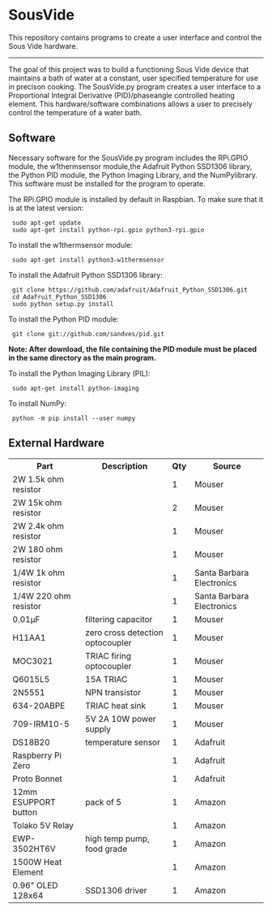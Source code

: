 # SousVide
This repository contains programs to create a user interface and control the Sous Vide hardware.

<hr>

The goal of this project was to build a functioning Sous Vide device that maintains a bath of water at a constant, user specified temperature for use in precison cooking. The SousVide.py program creates a user interface to a Proportional Integral Derivative (PID)/phaseangle controlled heating element. This hardware/software combinations allows a user to precisely control the temperature of a water bath.


## Software
Necessary software for the SousVide.py program includes the RPi.GPIO module, the w1thermsensor module,the Adafruit Python SSD1306 library, the Python PID module, the Python Imaging Library, and the NumPylibrary.  This software must be installed for the program to operate.

The RPi.GPIO module is installed by default in Raspbian.  To make sure that it is at the latest version:
<pre><code> sudo apt-get update
 sudo apt-get install python-rpi.gpio python3-rpi.gpio
</code></pre>

To install the w1thermsensor module:
<pre><code> sudo apt-get install python3-w1thermsensor
</code></pre>

To install the Adafruit Python SSD1306 library:
<pre><code> git clone https://github.com/adafruit/Adafruit_Python_SSD1306.git
 cd Adafruit_Python_SSD1306
 sudo python setup.py install
</code></pre>

To install the Python PID module:
<pre><code> git clone git://github.com/sandves/pid.git
</code></pre>

<b> Note: After download, the file containing the PID module must be placed in the same directory as the main program. </b>

To install the Python Imaging Library (PIL):
<pre><code> sudo apt-get install python-imaging
</code></pre>

To install NumPy:
<pre><code> python -m pip install --user numpy
</code></pre>




## External Hardware

  
<table style="width:100%">
  <tr>
    <th> Part </th>
    <th> Description </th> 
    <th> Qty </th>
    <th> Source </th>
  </tr>
  <tr>
    <td> 2W 1.5k ohm resistor </td>
    <td> </td> 
    <td> 1 </td>
    <td> Mouser </td>
  </tr>
  <tr>
    <td> 2W 15k ohm resistor </td>
    <td> </td> 
    <td> 2 </td>
    <td> Mouser </td>
  </tr>
  <tr>
    <td> 2W 2.4k ohm resistor </td>
    <td> </td> 
    <td> 1 </td>
    <td> Mouser </td>
  </tr>
  <tr>
    <td> 2W 180 ohm resistor </td>
    <td> </td> 
    <td> 1 </td>
    <td> Mouser </td>
  </tr>
  <tr>
    <td> 1/4W 1k ohm resistor </td>
    <td> </td> 
    <td> 1 </td>
    <td> Santa Barbara Electronics </td>
  </tr>
  <tr>
    <td> 1/4W 220 ohm resistor </td>
    <td> </td> 
    <td> 1 </td>
    <td> Santa Barbara Electronics </td>
  </tr>
  <tr>
    <td> 0.01&#956F </td>
    <td> filtering capacitor </td> 
    <td> 1 </td>
    <td> Mouser </td>
  </tr>
  <tr>
    <td> H11AA1 </td>
    <td> zero cross detection optocoupler </td> 
    <td> 1 </td>
    <td> Mouser </td>
  </tr>
  <tr>
    <td> MOC3021 </td>
    <td> TRIAC firing optocoupler </td> 
    <td> 1 </td>
    <td> Mouser </td>
  </tr>
  <tr>
    <td> Q6015L5 </td>
    <td> 15A TRIAC </td> 
    <td> 1 </td>
    <td> Mouser </td>
  </tr>
  <tr>
    <td> 2N5551 </td>
    <td> NPN transistor </td> 
    <td> 1 </td>
    <td> Mouser </td>
  </tr>
  <tr>
    <td> 634-20ABPE </td>
    <td> TRIAC heat sink </td> 
    <td> 1 </td>
    <td> Mouser </td>
  </tr>
  <tr>
    <td> 709-IRM10-5 </td>
    <td> 5V 2A 10W power supply </td> 
    <td> 1 </td>
    <td> Mouser </td>
  </tr>
  <tr>
    <td> DS18B20 </td>
    <td> temperature sensor </td> 
    <td> 1 </td>
    <td> Adafruit </td>
  </tr>
  <tr>
    <td> Raspberry Pi Zero </td>
    <td> </td> 
    <td> 1 </td>
    <td> Adafruit </td>
  </tr>
  <tr>
    <td> Proto Bonnet </td>
    <td> </td> 
    <td> 1 </td>
    <td> Adafruit </td>
  </tr>
  <tr>
    <td> 12mm ESUPPORT button </td>
    <td> pack of 5 </td> 
    <td> 1 </td>
    <td> Amazon </td>
  </tr>
  <tr>
    <td> Tolako 5V Relay </td>
    <td> </td> 
    <td> 1 </td>
    <td> Amazon </td>
  </tr>
  <tr>
    <td> EWP-3502HT6V </td>
    <td> high temp pump, food grade </td> 
    <td> 1 </td>
    <td> Amazon </td>
  </tr>
  <tr>
    <td> 1500W Heat Element </td>
    <td> </td> 
    <td> 1 </td>
    <td> Amazon </td>
  </tr>
  <tr>
    <td> 0.96" OLED 128x64 </td>
    <td> SSD1306 driver </td> 
    <td> 1 </td>
    <td> Amazon </td>
  </tr>
</table>
